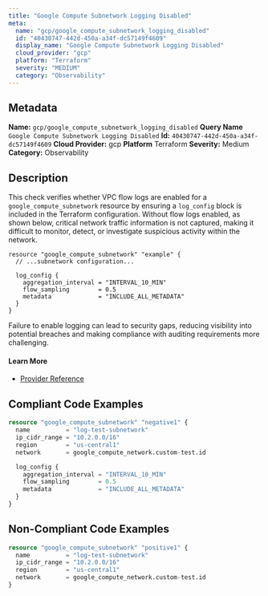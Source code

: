 ```yaml
---
title: "Google Compute Subnetwork Logging Disabled"
meta:
  name: "gcp/google_compute_subnetwork_logging_disabled"
  id: "40430747-442d-450a-a34f-dc57149f4609"
  display_name: "Google Compute Subnetwork Logging Disabled"
  cloud_provider: "gcp"
  platform: "Terraform"
  severity: "MEDIUM"
  category: "Observability"
---
```

## Metadata
**Name:** `gcp/google_compute_subnetwork_logging_disabled`
**Query Name** `Google Compute Subnetwork Logging Disabled`
**Id:** `40430747-442d-450a-a34f-dc57149f4609`
**Cloud Provider:** gcp
**Platform** Terraform
**Severity:** Medium
**Category:** Observability
## Description
This check verifies whether VPC flow logs are enabled for a `google_compute_subnetwork` resource by ensuring a `log_config` block is included in the Terraform configuration. Without flow logs enabled, as shown below, critical network traffic information is not captured, making it difficult to monitor, detect, or investigate suspicious activity within the network.  

```
resource "google_compute_subnetwork" "example" {
  // ...subnetwork configuration...

  log_config {
    aggregation_interval = "INTERVAL_10_MIN"
    flow_sampling        = 0.5
    metadata             = "INCLUDE_ALL_METADATA"
  }
}
```

Failure to enable logging can lead to security gaps, reducing visibility into potential breaches and making compliance with auditing requirements more challenging.

#### Learn More

 - [Provider Reference](https://registry.terraform.io/providers/hashicorp/google/latest/docs/resources/compute_subnetwork)


## Compliant Code Examples
```terraform
resource "google_compute_subnetwork" "negative1" {
  name          = "log-test-subnetwork"
  ip_cidr_range = "10.2.0.0/16"
  region        = "us-central1"
  network       = google_compute_network.custom-test.id

  log_config {
    aggregation_interval = "INTERVAL_10_MIN"
    flow_sampling        = 0.5
    metadata             = "INCLUDE_ALL_METADATA"
  }
}
```
## Non-Compliant Code Examples
```terraform
resource "google_compute_subnetwork" "positive1" {
  name          = "log-test-subnetwork"
  ip_cidr_range = "10.2.0.0/16"
  region        = "us-central1"
  network       = google_compute_network.custom-test.id
}
```